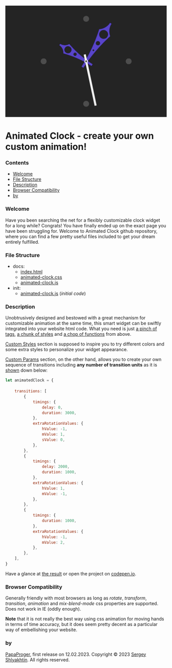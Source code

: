 [![Animated Clock](WhatItLooksLike.jpg "Have a glance!")][deployment]

# Animated Clock - create your own custom animation!

### Contents

- [Welcome](#1)
- [File Structure](#2)
- [Description](#3)
- [Browser Compatibility](#4)
- [by](#5)

### <a id="1">Welcome</a>

Have you been searching the net for a flexibly customizable clock widget for a long while? Congrats! You have finally ended up on the exact page you have been struggling for. Welcome to Animated Clock github repository, where you can find a few pretty useful files included to get your dream entirely fulfilled.

### <a id="2">File Structure</a>

- docs:
    - [index.html][html]
    - [animated-clock.css][css]
    - [animated-clock.js][js]
- init:
    - [animated-clock.js][js_init] (*initial code*)

### <a id="3">Description</a>

Unobtrusively designed and bestowed with a great mechanism for customizable animation at the same time, this smart widget can be swiftly integrated into your website html code. What you need is just [a pinch of tags][html], [a chunk of styles][css] and [a chop of functions][js] from above.

[Custom Styles][css] section is supposed to inspire you to try different colors and some extra styles to personalize your widget appearance.

[Custom Params][js] section, on the other hand, allows you to create your own sequence of transitions including **any number of transition units** as it is [shown][deployment] down below:

```javascript
let animatedClock = {

    transitions: [
        {
            timings: {
                delay: 0,
                duration: 3000,
            },
            extraRotationValues: {
                hValue: -1,
                mValue: 1,
                sValue: 0,
            },
        },
        {
            timings: {
                delay: 2000,
                duration: 1000,
            },
            extraRotationValues: {
                hValue: 1,
                mValue: -1,
            },
        },
        {
            timings: {
                duration: 1000,
            },
            extraRotationValues: {
                hValue: -1,
                mValue: 2,
            },
        },
    ],
}
```

Have a glance at [the result][deployment] or open the project on <a href="https://codepen.io/papaproger/pen/RwYoJKo" target="_blank">codepen.io</a>.

### <a id="4">Browser Compatibility</a>

Generally friendly with most browsers as long as *rotate*, *transform*, *transition*, *animation* and *mix-blend-mode* css properties are supported. Does not work in IE (oddly enough).

**Note** that it is not really the best way using css animation for moving hands in terms of time accuracy, but it does seem pretty decent as a particular way of embellishing your website.

### <a id="5">by</a>

[PapaProger](https://github.com/papaproger), first release on 12.02.2023. Copyright © 2023 [Sergey Shlyakhtin](https://www.linkedin.com/in/papaproger/). All rights reserved.

[deployment]: https://papaproger.github.io/animatedclock/
[html]: https://github.com/papaproger/animatedclock/blob/main/docs/index.html
[css]: https://github.com/papaproger/animatedclock/blob/main/docs/animated-clock.css
[js]: https://github.com/papaproger/animatedclock/blob/main/docs/animated-clock.js
[js_init]: https://github.com/papaproger/animatedclock/blob/main/init/animated-clock.js